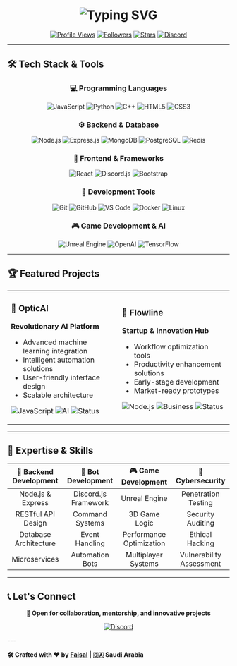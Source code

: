 # <div align="center">![Typing SVG](https://readme-typing-svg.demolab.com?font=Fira+Code&size=40&duration=3000&pause=1000&color=00C2FF&background=FFFFFF00&center=true&vCenter=true&width=700&height=70&lines=Full-Stack+Developer;Discord+Bot+Specialist;AI+%26+Cybersecurity+Enthusiast;Founder+%26+Innovator)</div>

<div align="center">
  
[![Profile Views](https://komarev.com/ghpvc/?username=FaisalKSA966&color=00c2ff&style=for-the-badge)](https://github.com/FaisalKSA966)
[![Followers](https://img.shields.io/github/followers/FaisalKSA966?color=00c2ff&style=for-the-badge&logo=github&label=Followers)](https://github.com/FaisalKSA966)
[![Stars](https://img.shields.io/github/stars/FaisalKSA966?color=00c2ff&style=for-the-badge&logo=github&label=Total%20Stars)](https://github.com/FaisalKSA966)
[![Discord](https://img.shields.io/badge/Discord-6j.-5865F2?style=for-the-badge&logo=discord&logoColor=white)](https://discord.com/users/6j.)

</div>

---

## 🛠️ Tech Stack & Tools

<div align="center">

### 💻 Programming Languages
![JavaScript](https://img.shields.io/badge/JavaScript-F7DF1E?style=for-the-badge&logo=javascript&logoColor=black)
![Python](https://img.shields.io/badge/Python-3776AB?style=for-the-badge&logo=python&logoColor=white)
![C++](https://img.shields.io/badge/C++-00599C?style=for-the-badge&logo=cplusplus&logoColor=white)
![HTML5](https://img.shields.io/badge/HTML5-E34F26?style=for-the-badge&logo=html5&logoColor=white)
![CSS3](https://img.shields.io/badge/CSS3-1572B6?style=for-the-badge&logo=css3&logoColor=white)

### ⚙️ Backend & Database
![Node.js](https://img.shields.io/badge/Node.js-339933?style=for-the-badge&logo=nodedotjs&logoColor=white)
![Express.js](https://img.shields.io/badge/Express.js-000000?style=for-the-badge&logo=express&logoColor=white)
![MongoDB](https://img.shields.io/badge/MongoDB-47A248?style=for-the-badge&logo=mongodb&logoColor=white)
![PostgreSQL](https://img.shields.io/badge/PostgreSQL-336791?style=for-the-badge&logo=postgresql&logoColor=white)
![Redis](https://img.shields.io/badge/Redis-DC382D?style=for-the-badge&logo=redis&logoColor=white)

### 🎨 Frontend & Frameworks
![React](https://img.shields.io/badge/React-61DAFB?style=for-the-badge&logo=react&logoColor=black)
![Discord.js](https://img.shields.io/badge/Discord.js-5865F2?style=for-the-badge&logo=discord&logoColor=white)
![Bootstrap](https://img.shields.io/badge/Bootstrap-7952B3?style=for-the-badge&logo=bootstrap&logoColor=white)

### 🔧 Development Tools
![Git](https://img.shields.io/badge/Git-F05032?style=for-the-badge&logo=git&logoColor=white)
![GitHub](https://img.shields.io/badge/GitHub-181717?style=for-the-badge&logo=github&logoColor=white)
![VS Code](https://img.shields.io/badge/VS_Code-007ACC?style=for-the-badge&logo=visualstudiocode&logoColor=white)
![Docker](https://img.shields.io/badge/Docker-2496ED?style=for-the-badge&logo=docker&logoColor=white)
![Linux](https://img.shields.io/badge/Linux-FCC624?style=for-the-badge&logo=linux&logoColor=black)

### 🎮 Game Development & AI
![Unreal Engine](https://img.shields.io/badge/Unreal_Engine-313131?style=for-the-badge&logo=unrealengine&logoColor=white)
![OpenAI](https://img.shields.io/badge/OpenAI-412991?style=for-the-badge&logo=openai&logoColor=white)
![TensorFlow](https://img.shields.io/badge/TensorFlow-FF6F00?style=for-the-badge&logo=tensorflow&logoColor=white)

</div>

---

## 🏆 Featured Projects

<div align="center">

<table>
<tr>
<td width="50%">

### 🤖 OpticAI
**Revolutionary AI Platform**
- Advanced machine learning integration
- Intelligent automation solutions
- User-friendly interface design
- Scalable architecture

![JavaScript](https://img.shields.io/badge/JavaScript-F7DF1E?style=flat-square&logo=javascript&logoColor=black)
![AI](https://img.shields.io/badge/AI-FF6B6B?style=flat-square&logo=artificial-intelligence&logoColor=white)
![Status](https://img.shields.io/badge/Status-In_Development-yellow?style=flat-square)

</td>
<td width="50%">

### 🚀 Flowline
**Startup & Innovation Hub**
- Workflow optimization tools
- Productivity enhancement solutions
- Early-stage development
- Market-ready prototypes

![Node.js](https://img.shields.io/badge/Node.js-339933?style=flat-square&logo=nodedotjs&logoColor=white)
![Business](https://img.shields.io/badge/Business-4ECDC4?style=flat-square&logo=briefcase&logoColor=white)
![Status](https://img.shields.io/badge/Status-Startup-orange?style=flat-square)

</td>
</tr>
</table>

</div>

---

## 🎯 Expertise & Skills

<div align="center">

| 🔧 **Backend Development** | 🤖 **Bot Development** | 🎮 **Game Development** | 🔐 **Cybersecurity** |
|:----------------------:|:------------------:|:-------------------:|:----------------:|
| Node.js & Express | Discord.js Framework | Unreal Engine | Penetration Testing |
| RESTful API Design | Command Systems | 3D Game Logic | Security Auditing |
| Database Architecture | Event Handling | Performance Optimization | Ethical Hacking |
| Microservices | Automation Bots | Multiplayer Systems | Vulnerability Assessment |

</div>

---
## 📞 Let's Connect

<div align="center">

**🤝 Open for collaboration, mentorship, and innovative projects**

[![Discord](https://img.shields.io/badge/Discord-6j.-5865F2?style=for-the-badge&logo=discord&logoColor=blue)](https://discord.com/users/6j.)

</div>
---

**🛠️ Crafted with ❤️ by [Faisal](https://github.com/FaisalKSA966) | 🇸🇦 Saudi Arabia**

</div>
